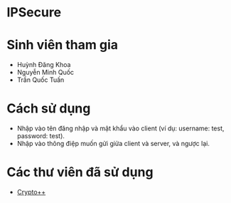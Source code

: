 # IPSecure

# Sinh viên tham gia

-   Huỳnh Đăng Khoa
-   Nguyễn Minh Quốc
-   Trần Quốc Tuấn

# Cách sử dụng

-   Nhập vào tên đăng nhập và mật khẩu vào client (ví dụ: username: test, password: test).
-   Nhập vào thông điệp muốn gửi giửa client và server, và ngược lại.

# Các thư viên đã sử dụng

-   [Crypto++](https://www.cryptopp.com/)
